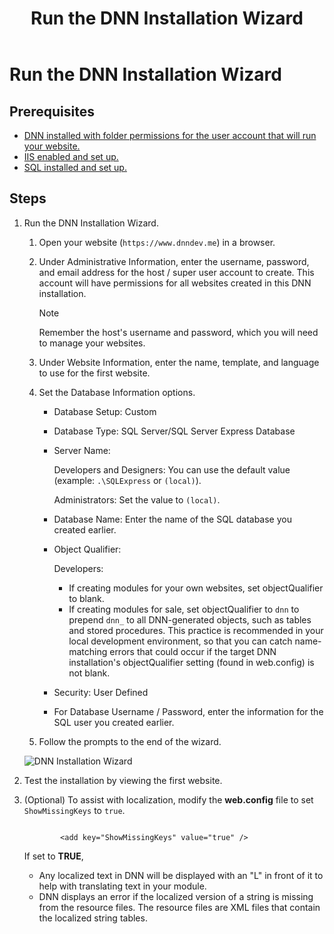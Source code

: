 ﻿---
uid: run-installation-wizard
topic: run-installation-wizard
locale: en
title: Run the DNN Installation Wizard
dnneditions: DNN Platform,Evoq Content,Evoq Engage
dnnversion: 09.02.00
parent-topic: administrators-setup-overview
previous-topic: set-up-sql
next-topic: upgrade-evoq
links: ["[DNN Wiki: Setting up Your Module Development Environment](https://www.dnnsoftware.com/wiki/setting-up-your-module-development-environment)","[Setting up your DotNetNuke Module Development Environment by Chris Hammond](https://www.christoc.com/Tutorials/All-Tutorials/aid/1)","[DNN Community Blog: Installing DNN by Clinton Patterson](https://www.dnnsoftware.com/community-blog/cid/155070/installing-dnn)"]
---

# Run the DNN Installation Wizard

## Prerequisites

*   [DNN installed with folder permissions for the user account that will run your website.](xref:set-up-dnn-folder)
*   [IIS enabled and set up.](xref:set-up-iis)
*   [SQL installed and set up.](xref:set-up-sql)

## Steps

1.  Run the DNN Installation Wizard.

    1.  Open your website (`https://www.dnndev.me`) in a browser.
    2.  Under Administrative Information, enter the username, password, and email address for the host / super user account to create. This account will have permissions for all websites created in this DNN installation.

        > [!Note]
        > Remember the host's username and password, which you will need to manage your websites.</div>

    3.  Under Website Information, enter the name, template, and language to use for the first website.
    4.  Set the Database Information options.

        *   Database Setup: Custom
        *   Database Type: SQL Server/SQL Server Express Database
        *   Server Name:

            Developers and Designers: You can use the default value (example: `.\SQLExpress` or `(local)`).

            Administrators: Set the value to `(local)`.

        *   Database Name: Enter the name of the SQL database you created earlier.
        *   Object Qualifier:

            Developers:

            *   If creating modules for your own websites, set objectQualifier to blank.
            *   If creating modules for sale, set objectQualifier to `dnn` to prepend `dnn_` to all DNN-generated objects, such as tables and stored procedures. This practice is recommended in your local development environment, so that you can catch name-matching errors that could occur if the target DNN installation's objectQualifier setting (found in web.config) is not blank.

        *   Security: User Defined
        *   For Database Username / Password, enter the information for the SQL user you created earlier.

    5.  Follow the prompts to the end of the wizard.



    ![DNN Installation Wizard](/images/scr-InstallWizard-7.png)



2.  Test the installation by viewing the first website.
3.  (Optional) To assist with localization, modify the **web.config** file to set `ShowMissingKeys` to `true`.

    ```

            <add key="ShowMissingKeys" value="true" />

    ```

    If set to **TRUE**,

    *   Any localized text in DNN will be displayed with an "L" in front of it to help with translating text in your module.
    *   DNN displays an error if the localized version of a string is missing from the resource files. The resource files are XML files that contain the localized string tables.
